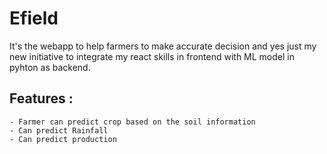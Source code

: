 # Efield

It's the webapp to help farmers to make accurate decision and yes just my new initiative to integrate my react skills in frontend with ML model in pyhton as backend.


## Features :
    - Farmer can predict crop based on the soil information
    - Can predict Rainfall
    - Can predict production
